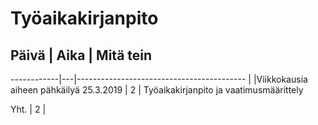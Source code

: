 # Työaikakirjanpito
## Päivä | Aika | Mitä tein
------------|---|------------------------------------------
 | |Viikkokausia aiheen pähkäilyä
25.3.2019 | 2 | Työaikakirjanpito ja vaatimusmäärittely




Yht. | 2 |
